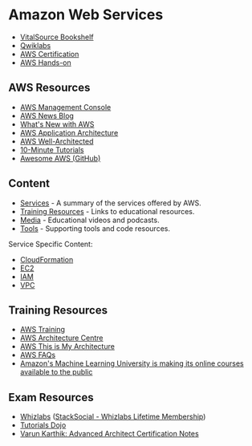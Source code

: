 # Amazon Web Services

* [VitalSource Bookshelf](https://online.vitalsource.com)
* [Qwiklabs](https://ddls.qwiklabs.com/)
* [AWS Certification](https://aws.amazon.com/certification/)
* [AWS Hands-on](/AWS/Hands-on)

## AWS Resources

* [AWS Management Console](https://console.aws.amazon.com/)
* [AWS News Blog](https://aws.amazon.com/blogs/aws/)
* [What's New with AWS](https://aws.amazon.com/new/)
* [AWS Application Architecture](https://aws.amazon.com/architecture/)
* [AWS Well-Architected](https://aws.amazon.com/architecture/well-architected/)
* [10-Minute Tutorials](https://aws.amazon.com/getting-started/tutorials/)
* [Awesome AWS (GitHub)](https://github.com/donnemartin/awesome-aws)

## Content

* [Services](/AWS/Services.md) - A summary of the services offered by AWS.
* [Training Resources](#training-resources) - Links to educational resources.
* [Media](/AWS/Media.md) - Educational videos and podcasts.
* [Tools](/AWS/Tools.md) - Supporting tools and code resources.

Service Specific Content:

* [CloudFormation](/AWS/CloudFormation.md)
* [EC2](/AWS/EC2.md)
* [IAM](/AWS/IAM.md)
* [VPC](/AWS/VPC.md)

## Training Resources

* [AWS Training](https://aws.amazon.com/training/)
* [AWS Architecture Centre](https://aws.amazon.com/architecture/)
* [AWS This is My Architecture](https://aws.amazon.com/this-is-my-architecture/)
* [AWS FAQs](https://aws.amazon.com/faqs/)
* [Amazon's Machine Learning University is making its online courses available to the public](https://www.amazon.science/latest-news/machine-learning-course-free-online-from-amazon-machine-learning-university)

## Exam Resources

* [Whizlabs](https://www.whizlabs.com/) ([StackSocial - Whizlabs Lifetime Membership](https://stacksocial.com/sales/whizlabs-lifetime-membership))
* [Tutorials Dojo](https://tutorialsdojo.com/)
* [Varun Karthik: Advanced Architect Certification Notes](https://github.com/vforvarun/AWS-SA-PRO-PREP)
